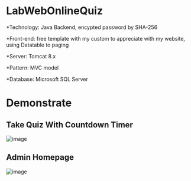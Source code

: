 # LabWebOnlineQuiz
   *Technology: Java Backend, encypted password by SHA-256
   
   *Front-end: free template with my custom to appreciate with my website, using Datatable to paging
   
   *Server: Tomcat 8.x
   
   *Pattern: MVC model
   
   *Database: Microsoft SQL Server
# Demonstrate
 ## Take Quiz With Countdown Timer
 ![image](https://user-images.githubusercontent.com/65884017/106548223-35832980-6541-11eb-819d-89ac04632258.png)
## Admin Homepage
![image](https://user-images.githubusercontent.com/65884017/106548514-b6422580-6541-11eb-90e7-e49dba991a03.png)
